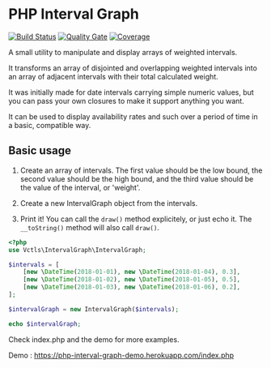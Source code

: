 # PHP Interval Graph
[![Build Status](https://travis-ci.org/vctls/php-interval-graph.svg?branch=master)](https://travis-ci.org/vctls/php-interval-graph) [![Quality Gate](https://sonarcloud.io/api/project_badges/measure?project=php-interval-graph&metric=alert_status)](https://sonarcloud.io/dashboard?id=php-interval-graph) [![Coverage](https://sonarcloud.io/api/project_badges/measure?project=php-interval-graph&metric=coverage)](https://sonarcloud.io/dashboard?id=php-interval-graph)

A small utility to manipulate and display arrays of weighted intervals.

It transforms an array of disjointed and overlapping weighted intervals
into an array of adjacent intervals with their total calculated weight.

It was initially made for date intervals carrying simple numeric values,
but you can pass your own closures to make it support anything you want.

It can be used to display availability rates and such over a period of
time in a basic, compatible way.

## Basic usage
1. Create an array of intervals. The first value should be the low bound,
the second value should be the high bound, and the third value should be
the value of the interval, or 'weight'.

2. Create a new IntervalGraph object from the intervals.

3. Print it! You can call the `draw()` method explicitely, or just echo it.
The `__toString()` method will also call `draw()`.

```php
<?php
use Vctls\IntervalGraph\IntervalGraph;

$intervals = [
    [new \DateTime(2018-01-01), new \DateTime(2018-01-04), 0.3],
    [new \DateTime(2018-01-02), new \DateTime(2018-01-05), 0.5],
    [new \DateTime(2018-01-03), new \DateTime(2018-01-06), 0.2],
];

$intervalGraph = new IntervalGraph($intervals);

echo $intervalGraph;
```

Check index.php and the demo for more examples.

Demo : https://php-interval-graph-demo.herokuapp.com/index.php